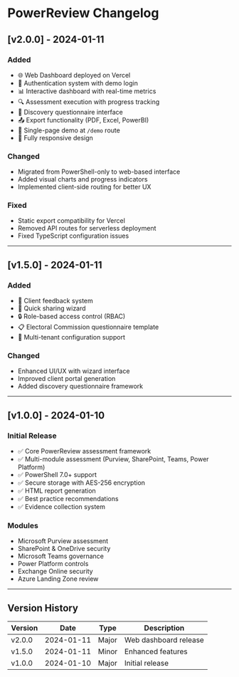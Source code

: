 # PowerReview Changelog

## [v2.0.0] - 2024-01-11

### Added
- 🌐 Web Dashboard deployed on Vercel
- 🔐 Authentication system with demo login
- 📊 Interactive dashboard with real-time metrics
- 🔍 Assessment execution with progress tracking
- 📝 Discovery questionnaire interface
- 📤 Export functionality (PDF, Excel, PowerBI)
- 🎯 Single-page demo at `/demo` route
- 📱 Fully responsive design

### Changed
- Migrated from PowerShell-only to web-based interface
- Added visual charts and progress indicators
- Implemented client-side routing for better UX

### Fixed
- Static export compatibility for Vercel
- Removed API routes for serverless deployment
- Fixed TypeScript configuration issues

---

## [v1.5.0] - 2024-01-11

### Added
- 👥 Client feedback system
- 📧 Quick sharing wizard
- 🔒 Role-based access control (RBAC)
- 📋 Electoral Commission questionnaire template
- 🏢 Multi-tenant configuration support

### Changed
- Enhanced UI/UX with wizard interface
- Improved client portal generation
- Added discovery questionnaire framework

---

## [v1.0.0] - 2024-01-10

### Initial Release
- ✅ Core PowerReview assessment framework
- ✅ Multi-module assessment (Purview, SharePoint, Teams, Power Platform)
- ✅ PowerShell 7.0+ support
- ✅ Secure storage with AES-256 encryption
- ✅ HTML report generation
- ✅ Best practice recommendations
- ✅ Evidence collection system

### Modules
- Microsoft Purview assessment
- SharePoint & OneDrive security
- Microsoft Teams governance
- Power Platform controls
- Exchange Online security
- Azure Landing Zone review

---

## Version History

| Version | Date | Type | Description |
|---------|------|------|-------------|
| v2.0.0 | 2024-01-11 | Major | Web dashboard release |
| v1.5.0 | 2024-01-11 | Minor | Enhanced features |
| v1.0.0 | 2024-01-10 | Major | Initial release |